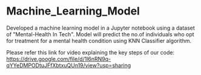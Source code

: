 # Machine_Learning_Model
Developed a machine learning model in a Jupyter notebook using a dataset of "Mental-Health In Tech". Model will predict the no.of individuals who opt for treatment for a mental health condition using KNN Classifier algorithm.

Please refer this link for video explaining the key steps of our code: https://drive.google.com/file/d/1l6nRN9q-qYYeDMPODtuJFfXbtxuQUn19/view?usp=sharing



